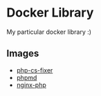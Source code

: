 # Docker Library

My particular docker library :)

## Images
- [php-cs-fixer](php-cs-fixer/)
- [phpmd](phpmd/)
- [nginx-php](nginx-php/)
